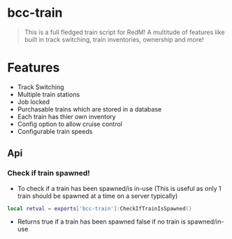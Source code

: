 # bcc-train
> This is a full fledged train script for RedM! A multitude of features like built in track switching, train inventories, ownership and more!

# Features
- Track Switching
- Multiple train stations
- Job locked
- Purchasable trains which are stored in a database
- Each train has thier own inventory
- Config option to allow cruise control
- Configurable train speeds

## Api
### Check if train spawned!
- To check if a train has been spawned/is in-use (This is useful as only 1 train should be spawned at a time on a server typically)
```Lua
local retval = exports['bcc-train']:CheckIfTrainIsSpawned()
```
- Returns true if a train has been spawned false if no train is spawned/in-use